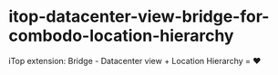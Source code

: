 # itop-datacenter-view-bridge-for-combodo-location-hierarchy
iTop extension: Bridge - Datacenter view + Location Hierarchy = ❤
